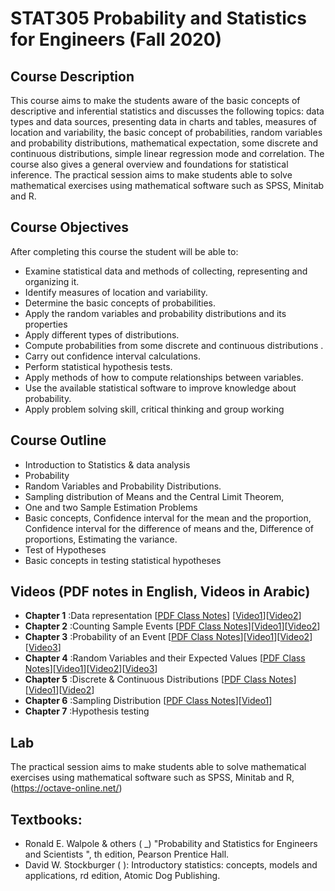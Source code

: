 # STAT305 Probability and Statistics for Engineers (Fall 2020)
## Course Description
This course aims to make the students aware of the basic concepts of descriptive and inferential statistics and discusses the following topics: data types and data sources, presenting data in charts and tables, measures of location and variability, the basic concept of probabilities, random variables and probability distributions, mathematical expectation, some discrete and continuous distributions, simple linear regression mode and correlation. The course also gives a general overview and foundations for statistical inference. The practical session aims to make students able to solve mathematical exercises using mathematical software such as SPSS, Minitab and R.
## Course Objectives
After completing this course the student will be able to:
* Examine statistical data and methods of collecting, representing and organizing it.
* Identify measures of location and variability.
* Determine the basic concepts of probabilities.
* Apply the random variables and probability distributions and its properties
* Apply different types of distributions.
* Compute probabilities from some discrete and continuous distributions .
* Carry out confidence interval calculations.
* Perform statistical hypothesis tests.
* Apply methods of how to compute relationships between variables.
* Use the available statistical software to improve knowledge about probability.
* Apply problem solving skill, critical thinking and group working

## Course Outline
* Introduction to Statistics & data analysis
* Probability
* Random Variables and Probability Distributions.
* Sampling distribution of Means and the Central Limit Theorem,
* One and two Sample Estimation Problems
* Basic concepts, Confidence interval for the mean and the proportion, Confidence interval for the difference of means and the, Difference of proportions, Estimating the variance.
* Test of Hypotheses
* Basic concepts in testing statistical hypotheses

## Videos (PDF notes in English, Videos in Arabic)
* **Chapter 1** :Data representation [[PDF Class Notes](./Class_Notes/chapt1%20Books%20Template-version%20Jan2020.pdf)] [[Video1](https://youtu.be/IXNsmIdo4yI)][[Video2](https://youtu.be/EctUwgd67Vw)]
* **Chapter 2** :Counting Sample Events [[PDF Class Notes](./Class_Notes/chpat2_Template-version%20Jan2020-2.pdf)][[Video1](https://youtu.be/2wDcLszDdLQ)][[Video2](https://youtu.be/sGv1mgWvsWQ)]
* **Chapter 3** :Probability of an Event [[PDF Class Notes](./Class_Notes/chapt3_Template-version%20Jan2020.pdf)][[Video1](https://youtu.be/qPSh2kQfGgM)][[Video2](https://youtu.be/CG9QVku6LWE)][[Video3](https://youtu.be/yNWzW1tvHA4)]
* **Chapter 4** :Random Variables and their Expected Values [[PDF Class Notes](./Class_Notes/chapter4-Template-version%20Jan2020.pdf)][[Video1](https://youtu.be/cTDudRjWV64)][[Video2](https://youtu.be/IVqByQrjgeM)][[Video3](https://youtu.be/qqEBfymJ0lU)]
* **Chapter 5** :Discrete & Continuous Distributions [[PDF Class Notes](./Class_Notes/chapt5-%20Part%20II%20chapters%205%20to%208.pdf)][[Video1](https://youtu.be/cnnQxMharEM)][[Video2](https://youtu.be/llIu9hQLBaw)]
* **Chapter 6** :Sampling Distribution [[PDF Class Notes]()][[Video1](https://youtu.be/Jp4Q82NB99M)]
* **Chapter 7** :Hypothesis testing

## Lab
The practical session aims to make students able to solve mathematical exercises using mathematical software such as SPSS, Minitab and R, (https://octave-online.net/)

## Textbooks:
* Ronald E. Walpole & others ( _) "Probability and Statistics for Engineers and Scientists ", th edition, Pearson Prentice Hall.
* David W. Stockburger ( ): Introductory statistics: concepts, models and applications, rd edition, Atomic Dog Publishing.
